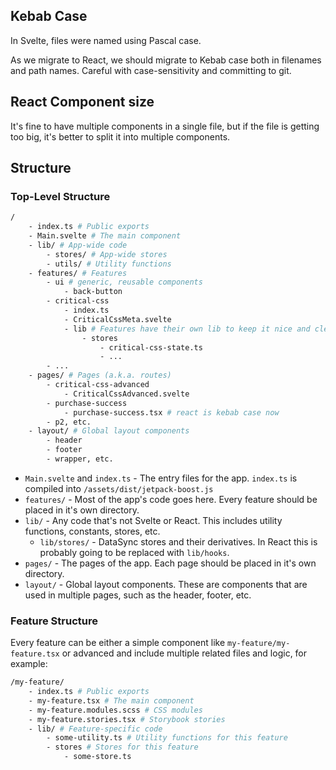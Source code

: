 
## Kebab Case
In Svelte, files were named using Pascal case.

As we migrate to React, we should migrate to Kebab case both in filenames and path names. Careful with case-sensitivity and committing to git.


## React Component size

It's fine to have multiple components in a single file, but if the file is getting too big, it's better to split it into multiple components.


## Structure

### Top-Level Structure


```bash
/
	- index.ts # Public exports
	- Main.svelte # The main component
	- lib/ # App-wide code
		- stores/ # App-wide stores
		- utils/ # Utility functions
	- features/ # Features
		- ui # generic, reusable components
			- back-button
		- critical-css
			- index.ts
			- CriticalCssMeta.svelte
			- lib # Features have their own lib to keep it nice and clean
				- stores
					- critical-css-state.ts
					- ...
		- ...
	- pages/ # Pages (a.k.a. routes)
		- critical-css-advanced
			- CriticalCssAdvanced.svelte
		- purchase-success
			- purchase-success.tsx # react is kebab case now
		- p2, etc.
	- layout/ # Global layout components
		- header
		- footer
		- wrapper, etc.
```

* `Main.svelte` and `index.ts` - The entry files for the app. `index.ts` is compiled into `/assets/dist/jetpack-boost.js`
* `features/` - Most of the app's code goes here. Every feature should be placed in it's own directory.
* `lib/` - Any code that's not Svelte or React. This includes utility functions, constants, stores, etc.
	* `lib/stores/` - DataSync stores and their derivatives. In React this is probably going to be replaced with `lib/hooks`.
* `pages/` - The pages of the app. Each page should be placed in it's own directory.
* `layout/` - Global layout components. These are components that are used in multiple pages, such as the header, footer, etc.

### Feature Structure
Every feature can be either a simple component like `my-feature/my-feature.tsx` or advanced and include multiple related files and logic, for example:

```bash
/my-feature/
	- index.ts # Public exports
	- my-feature.tsx # The main component
	- my-feature.modules.scss # CSS modules
	- my-feature.stories.tsx # Storybook stories
	- lib/ # Feature-specific code
		- some-utility.ts # Utility functions for this feature
		- stores # Stores for this feature
			- some-store.ts
```

